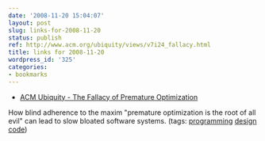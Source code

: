 ```yaml
---
date: '2008-11-20 15:04:07'
layout: post
slug: links-for-2008-11-20
status: publish
ref: http://www.acm.org/ubiquity/views/v7i24_fallacy.html
title: links for 2008-11-20
wordpress_id: '325'
categories:
- bookmarks
---
```


  * [ACM Ubiquity - The Fallacy of Premature Optimization](http://www.acm.org/ubiquity/views/v7i24_fallacy.html)


How blind adherence to the maxim "premature optimization is the root of all evil" can lead to slow bloated software systems. (tags: [programming](http://delicious.com/eob/programming) [design](http://delicious.com/eob/design) [code](http://delicious.com/eob/code))



